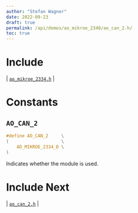```yaml
---
author: "Stefan Wagner"
date: 2022-09-23
draft: true
permalink: /api/demos/ao_mikroe_2340/ao_can_2.h/
toc: true
---
```


# Include

| [`ao_mikroe_2334.h`](ao_mikroe_2334.h.md) |

# Constants

## `AO_CAN_2`

```c
#define AO_CAN_2     \
(                    \
    AO_MIKROE_2334_D \
)
```

Indicates whether the module is used.

# Include Next

| [`ao_can_2.h`](../../src/ao_sys_xc32_pic32_can/ao_can_2.h.md) |
